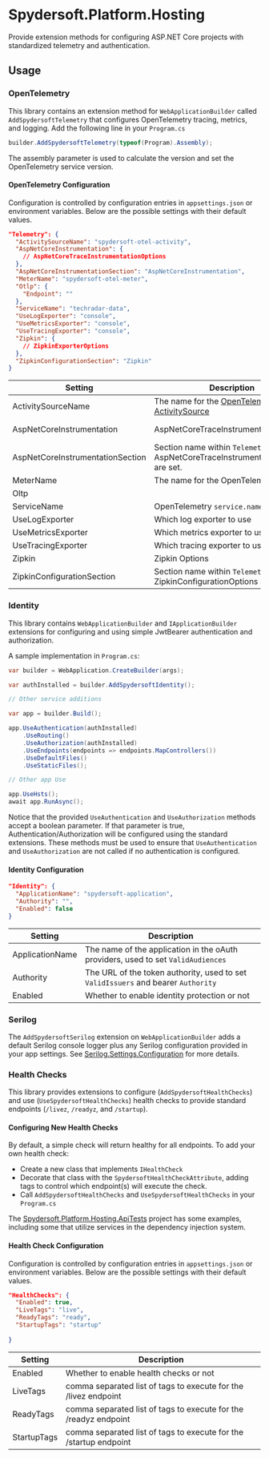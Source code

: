 # Spydersoft.Platform.Hosting

Provide extension methods for configuring ASP.NET Core projects with standardized telemetry and authentication.

## Usage

### OpenTelemetry

This library contains an extension method for `WebApplicationBuilder` called `AddSpydersoftTelemetry` that configures OpenTelemetry tracing, metrics, and logging. Add the following line in your `Program.cs`

```csharp
builder.AddSpydersoftTelemetry(typeof(Program).Assembly);
```

The assembly parameter is used to calculate the version and set the OpenTelemetry service version.

#### OpenTelemetry Configuration

Configuration is controlled by configuration entries in `appsettings.json` or environment variables.  Below are the possible settings with their default values.

```json
"Telemetry": {
  "ActivitySourceName": "spydersoft-otel-activity",
  "AspNetCoreInstrumentation": {
    // AspNetCoreTraceInstrumentationOptions
  },
  "AspNetCoreInstrumentationSection": "AspNetCoreInstrumentation",
  "MeterName": "spydersoft-otel-meter",
  "Otlp": {
    "Endpoint": ""
  },
  "ServiceName": "techradar-data",
  "UseLogExporter": "console",
  "UseMetricsExporter": "console",
  "UseTracingExporter": "console",
  "Zipkin": { 
    // ZipkinExporterOptions  
  },
  "ZipkinConfigurationSection": "Zipkin"
}
```

| Setting                          | Description                                                                          | Possible Values                 |
| -------------------------------- | ------------------------------------------------------------------------------------ | ------------------------------- |
| ActivitySourceName               | The name for the [OpenTelemetry ActivitySource][3]                                   |                                 |
| AspNetCoreInstrumentation        | AspNetCoreTraceInstrumentationOptions                                                | See [AspNetCoreTraceOptions][2] |
| AspNetCoreInstrumentationSection | Section name within `Telemetry` where AspNetCoreTraceInstrumentationOptions are set. |                                 |
| MeterName                        | The name for the OpenTelemetry Meter                                                 |                                 |
| Oltp                             |                                                                                      |                                 |
| ServiceName                      | OpenTelemetry `service.name`                                                         |                                 |
| UseLogExporter                   | Which log exporter to use                                                            | `console`, `oltp`               |
| UseMetricsExporter               | Which metrics exporter to use                                                        | `console`, `oltp`, `prometheus` |
| UseTracingExporter               | Which tracing exporter to use                                                        | `console`, `oltp`, `zipkin`     |
| Zipkin                           | Zipkin Options                                                                       | See [Zipkin Configuration][1]   |
| ZipkinConfigurationSection       | Section name within `Telemetry` where ZipkinConfigurationOptions are set.            |                                 |

### Identity

This library contains `WebApplicationBuilder` and `IApplicationBuilder` extensions for configuring and using simple JwtBearer authentication and authorization.

A sample implementation in `Program.cs`:

```csharp
var builder = WebApplication.CreateBuilder(args);

var authInstalled = builder.AddSpydersoftIdentity();

// Other service additions

var app = builder.Build();

app.UseAuthentication(authInstalled)
    .UseRouting()
    .UseAuthorization(authInstalled)
    .UseEndpoints(endpoints => endpoints.MapControllers())
    .UseDefaultFiles()
    .UseStaticFiles();

// Other app Use

app.UseHsts();
await app.RunAsync();

```

Notice that the provided `UseAuthentication` and `UseAuthorization` methods accept a boolean parameter.  If that parameter is true, Authentication/Authorization will be configured using the standard extensions.  These methods must be used to ensure that `UseAuthentication` and `UseAuthorization` are not called if no authentication is configured.

#### Identity Configuration

```json
"Identity": {
  "ApplicationName": "spydersoft-application",
  "Authority": "",
  "Enabled": false
}
```

| Setting         | Description                                                                       |
| --------------- | --------------------------------------------------------------------------------- |
| ApplicationName | The name of the application in the oAuth providers, used to set `ValidAudiences`  |
| Authority       | The URL of the token authority, used to set `ValidIssuers` and bearer `Authority` |
| Enabled         | Whether to enable identity protection or not                                      |

### Serilog

The `AddSpydersoftSerilog` extension on `WebApplicationBuilder` adds a default Serilog console logger plus any Serilog configuration provided in your app settings.  See [Serilog.Settings.Configuration][4] for more details.

### Health Checks

This library provides extensions to configure (`AddSpydersoftHealthChecks`) and use (`UseSpydersoftHealthChecks`) health checks to provide standard endpoints (`/livez`, `/readyz`, and `/startup`).

#### Configuring New Health Checks

By default, a simple check will return healthy for all endpoints.  To add your own health check:

* Create a new class that implements `IHealthCheck`
* Decorate that class with the `SpydersoftHealthCheckAttribute`, adding tags to control which endpoint(s) will execute the check.
* Call `AddSpydersoftHealthChecks` and `UseSpydersoftHealthChecks` in your `Program.cs`

The [Spydersoft.Platform.Hosting.ApiTests](../Spydersoft.Platform.Hosting.ApiTests/) project has some examples, including some that utilize services in the dependency injection system.

#### Health Check Configuration

Configuration is controlled by configuration entries in `appsettings.json` or environment variables.  Below are the possible settings with their default values.

```json
"HealthChecks": {
  "Enabled": true,
  "LiveTags": "live",  
  "ReadyTags": "ready",
  "StartupTags": "startup"
  
}
```

| Setting     | Description                                                       |
| ----------- | ----------------------------------------------------------------- |
| Enabled     | Whether to enable health checks or not                            |
| LiveTags    | comma separated list of tags to execute for the /livez endpoint   |
| ReadyTags   | comma separated list of tags to execute for the /readyz endpoint  |
| StartupTags | comma separated list of tags to execute for the /startup endpoint |

[1]: https://github.com/open-telemetry/opentelemetry-dotnet/blob/main/src/OpenTelemetry.Exporter.Zipkin/README.md "Zipkin Configuration"
[2]: https://github.com/open-telemetry/opentelemetry-dotnet-contrib/tree/main/src/OpenTelemetry.Instrumentation.AspNetCore "AspNetCoreTraceOptions"
[3]: https://opentelemetry.io/docs/languages/net/instrumentation/#setting-up-an-activitysource "OpenTelemetry Activity Source"
[4]: https://github.com/serilog/serilog-settings-configuration "Serilog.Settings.Configuration"